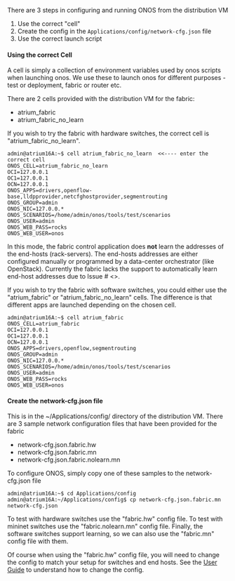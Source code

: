 There are 3 steps in configuring and running ONOS from the distribution VM

1. Use the correct "cell"
1. Create the config in the `Applications/config/network-cfg.json` file
1. Use the correct launch script

#### Using the correct Cell

A cell is simply a collection of environment variables used by onos scripts when launching onos. We use these to launch onos for different purposes - test or deployment, fabric or router etc.

There are 2 cells provided with the distribution VM for the fabric:
* atrium_fabric
* atrium_fabric_no_learn  

If you wish to try the fabric with hardware switches, the correct cell is "atrium_fabric_no_learn". 

    admin@atrium16A:~$ cell atrium_fabric_no_learn  <<---- enter the correct cell
    ONOS_CELL=atrium_fabric_no_learn
    OCI=127.0.0.1
    OC1=127.0.0.1
    OCN=127.0.0.1
    ONOS_APPS=drivers,openflow-base,lldpprovider,netcfghostprovider,segmentrouting
    ONOS_GROUP=admin
    ONOS_NIC=127.0.0.*
    ONOS_SCENARIOS=/home/admin/onos/tools/test/scenarios
    ONOS_USER=admin
    ONOS_WEB_PASS=rocks
    ONOS_WEB_USER=onos

In this mode, the fabric control application does **not** learn the addresses of the end-hosts (rack-servers). The end-hosts addresses are either configured manually or programmed by a data-center orchestrator (like OpenStack). Currently the fabric lacks the support to automatically learn end-host addresses due to Issue # <>.

If you wish to try the fabric with software switches, you could either use the "atrium_fabric" or "atrium_fabric_no_learn" cells. The difference is that different apps are launched depending on the chosen cell.

    admin@atrium16A:~$ cell atrium_fabric
    ONOS_CELL=atrium_fabric
    OCI=127.0.0.1
    OC1=127.0.0.1
    OCN=127.0.0.1
    ONOS_APPS=drivers,openflow,segmentrouting
    ONOS_GROUP=admin
    ONOS_NIC=127.0.0.*
    ONOS_SCENARIOS=/home/admin/onos/tools/test/scenarios
    ONOS_USER=admin
    ONOS_WEB_PASS=rocks
    ONOS_WEB_USER=onos

#### Create the network-cfg.json file

This is in the ~/Applications/config/ directory of the distribution VM. There are 3 sample network configuration files that have been provided for the fabric
* network-cfg.json.fabric.hw
* network-cfg.json.fabric.mn
* network-cfg.json.fabric.nolearn.mn

To configure ONOS, simply copy one of these samples to the network-cfg.json file
    
    admin@atrium16A:~$ cd Applications/config 
    admin@atrium16A:~/Applications/config$ cp network-cfg.json.fabric.mn network-cfg.json

To test with hardware switches use the "fabric.hw" config file. To test with mininet switches use the "fabric.nolearn.mn" config file. Finally, the software switches support learning, so we can also use the "fabric.mn" config file with them.

Of course when using the "fabric.hw" config file, you will need to change the config to match your setup for switches and end hosts. See the [User Guide](https://github.com/onfsdn/atrium-docs/wiki/User-Guide-ONOS-Based-Fabric-16A) to understand how to change the config.




